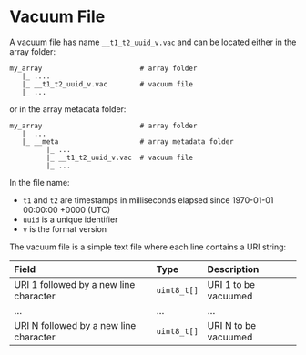 # Vacuum File

A vacuum file has name `__t1_t2_uuid_v.vac` and can be located either in the array folder:

```
my_array                        # array folder
   |_ ....
   |_ __t1_t2_uuid_v.vac        # vacuum file
   |_ ...
```

or in the array metadata folder:

```
my_array                        # array folder
   |  ...            
   |_ __meta                    # array metadata folder
         |_ ...
         |_ __t1_t2_uuid_v.vac  # vacuum file
         |_ ...
```

In the file name:
* `t1` and `t2` are timestamps in milliseconds elapsed since 1970-01-01 00:00:00 +0000 (UTC)
* `uuid` is a unique identifier
* `v` is the format version

The vacuum file is a simple text file where each line contains a URI string:

| **Field** | **Type** | **Description** |
| :--- | :--- | :--- |
| URI 1 followed by a new line character | `uint8_t[]` | URI 1 to be vacuumed |
| … | … | … |
| URI N followed by a new line character | `uint8_t[]` | URI N to be vacuumed |
